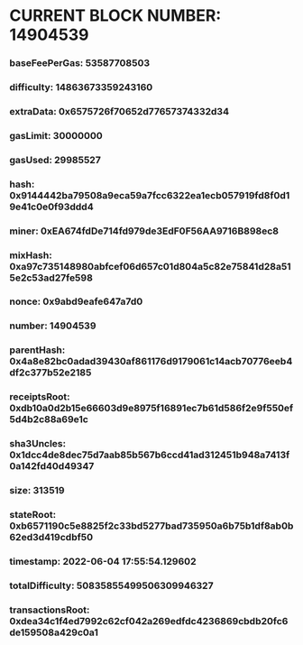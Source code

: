 # CURRENT BLOCK NUMBER: 14904539

### baseFeePerGas: 53587708503
### difficulty: 14863673359243160
### extraData: 0x6575726f70652d77657374332d34
### gasLimit: 30000000
### gasUsed: 29985527
### hash: 0x9144442ba79508a9eca59a7fcc6322ea1ecb057919fd8f0d19e41c0e0f93ddd4
### miner: 0xEA674fdDe714fd979de3EdF0F56AA9716B898ec8
### mixHash: 0xa97c735148980abfcef06d657c01d804a5c82e75841d28a515e2c53ad27fe598
### nonce: 0x9abd9eafe647a7d0
### number: 14904539
### parentHash: 0x4a8e82bc0adad39430af861176d9179061c14acb70776eeb4df2c377b52e2185
### receiptsRoot: 0xdb10a0d2b15e66603d9e8975f16891ec7b61d586f2e9f550ef5d4b2c88a69e1c
### sha3Uncles: 0x1dcc4de8dec75d7aab85b567b6ccd41ad312451b948a7413f0a142fd40d49347
### size: 313519
### stateRoot: 0xb6571190c5e8825f2c33bd5277bad735950a6b75b1df8ab0b62ed3d419cdbf50
### timestamp: 2022-06-04 17:55:54.129602
### totalDifficulty: 50835855499506309946327
### transactionsRoot: 0xdea34c1f4ed7992c62cf042a269edfdc4236869cbdb20fc6de159508a429c0a1
